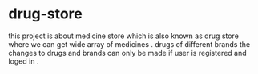 # drug-store 
this project is about medicine store which is also known as drug store where we can get wide array of medicines .
drugs of different brands 
the changes to drugs and brands can only be made if user is registered and loged in .
